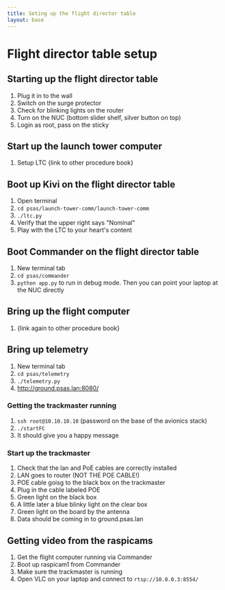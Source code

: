 ```yaml
---
title: Seting up the flight director table
layout: base
---
```


# Flight director table setup

## Starting up the flight director table

1. Plug it in to the wall
1. Switch on the surge protector
1. Check for blinking lights on the router
1. Turn on the NUC (bottom slider shelf, silver button on top)
1. Login as root, pass on the sticky

## Start up the launch tower computer

1. Setup LTC {link to other procedure book}

## Boot up Kivi on the flight director table

1. Open terminal
1. `cd psas/launch-tower-comm/launch-tower-comm`
1. `./ltc.py`
1. Verify that the upper right says "Nominal"
1. Play with the LTC to your heart's content

## Boot Commander on the flight director table

1. New terminal tab
1. `cd psas/commander`
1. `python app.py` to run in debug mode. Then you can point your laptop at the NUC directly

## Bring up the flight computer

1. {link again to other procedure book}

## Bring up telemetry

1. New terminal tab
1. `cd psas/telemetry`
1. `./telemetry.py`
1. <http://ground.psas.lan:8080/>

### Getting the trackmaster running

1. `ssh root@10.10.10.10` (password on the base of the avionics stack)
1. `./startFC`
  1. It should give you a happy message

### Start up the trackmaster

1. Check that the lan and PoE cables are correctly installed
  1. LAN goes to router (NOT THE POE CABLE!)
  1. POE cable goisg to the black box on the trackmaster
1. Plug in the cable labeled POE
  1. Green light on the black box
  1. A little later a blue blinky light on the clear box
  1. Green light on the board by the antenna
1. Data should be coming in to ground.psas.lan

## Getting video from the raspicams

1. Get the flight computer running via Commander
1. Boot up raspicam1 from Commander
1. Make sure the trackmaster is running
1. Open VLC on your laptop and connect to `rtsp://10.0.0.3:8554/`